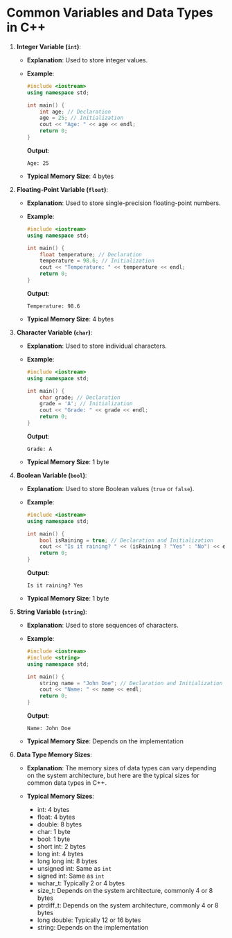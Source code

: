 
# Common Variables and Data Types in C++

1. **Integer Variable (`int`)**:

   - **Explanation**: Used to store integer values.

   - **Example**:

     ```cpp
     #include <iostream>
     using namespace std;
     
     int main() {
         int age; // Declaration
         age = 25; // Initialization
         cout << "Age: " << age << endl;
         return 0;
     }
     ```

     **Output**:
     ```
     Age: 25
     ```

   - **Typical Memory Size**: 4 bytes

2. **Floating-Point Variable (`float`)**:

   - **Explanation**: Used to store single-precision floating-point numbers.

   - **Example**:

     ```cpp
     #include <iostream>
     using namespace std;
     
     int main() {
         float temperature; // Declaration
         temperature = 98.6; // Initialization
         cout << "Temperature: " << temperature << endl;
         return 0;
     }
     ```

     **Output**:
     ```
     Temperature: 98.6
     ```

   - **Typical Memory Size**: 4 bytes

3. **Character Variable (`char`)**:

   - **Explanation**: Used to store individual characters.

   - **Example**:

     ```cpp
     #include <iostream>
     using namespace std;
     
     int main() {
         char grade; // Declaration
         grade = 'A'; // Initialization
         cout << "Grade: " << grade << endl;
         return 0;
     }
     ```

     **Output**:
     ```
     Grade: A
     ```

   - **Typical Memory Size**: 1 byte

4. **Boolean Variable (`bool`)**:

   - **Explanation**: Used to store Boolean values (`true` or `false`).

   - **Example**:

     ```cpp
     #include <iostream>
     using namespace std;
     
     int main() {
         bool isRaining = true; // Declaration and Initialization
         cout << "Is it raining? " << (isRaining ? "Yes" : "No") << endl;
         return 0;
     }
     ```

     **Output**:
     ```
     Is it raining? Yes
     ```

   - **Typical Memory Size**: 1 byte

5. **String Variable (`string`)**:

   - **Explanation**: Used to store sequences of characters.

   - **Example**:

     ```cpp
     #include <iostream>
     #include <string>
     using namespace std;
     
     int main() {
         string name = "John Doe"; // Declaration and Initialization
         cout << "Name: " << name << endl;
         return 0;
     }
     ```

     **Output**:
     ```
     Name: John Doe
     ```

   - **Typical Memory Size**: Depends on the implementation

6. **Data Type Memory Sizes**:

   - **Explanation**: The memory sizes of data types can vary depending on the system architecture, but here are the typical sizes for common data types in C++.

   - **Typical Memory Sizes**:
     - int: 4 bytes
     - float: 4 bytes
     - double: 8 bytes
     - char: 1 byte
     - bool: 1 byte
     - short int: 2 bytes
     - long int: 4 bytes
     - long long int: 8 bytes
     - unsigned int: Same as `int`
     - signed int: Same as `int`
     - wchar_t: Typically 2 or 4 bytes
     - size_t: Depends on the system architecture, commonly 4 or 8 bytes
     - ptrdiff_t: Depends on the system architecture, commonly 4 or 8 bytes
     - long double: Typically 12 or 16 bytes
     - string: Depends on the implementation
``` 

